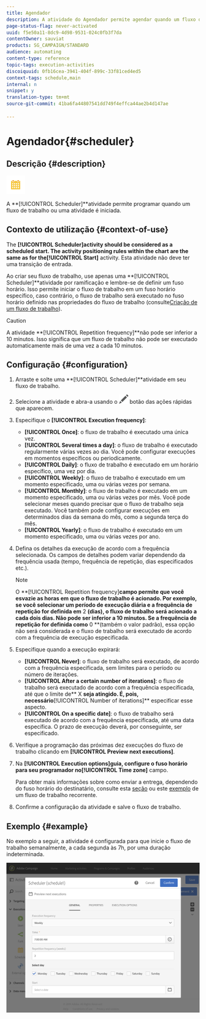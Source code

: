 ```yaml
---
title: Agendador
description: A atividade do Agendador permite agendar quando um fluxo de trabalho ou uma atividade é iniciada.
page-status-flag: never-activated
uuid: f5e50a11-8dc9-4d98-9531-024c0fb3f7da
contentOwner: sauviat
products: SG_CAMPAIGN/STANDARD
audience: automating
content-type: reference
topic-tags: execution-activities
discoiquuid: 0fb16cea-3941-404f-899c-33f81ced4ed5
context-tags: schedule,main
internal: n
snippet: y
translation-type: tm+mt
source-git-commit: 41ba6fa44807541dd749f4effca44ae2b4d147ae

---
```



# Agendador{#scheduler}

## Descrição {#description}

![](assets/scheduler.png)

A **[!UICONTROL Scheduler]**atividade permite programar quando um fluxo de trabalho ou uma atividade é iniciada.

## Contexto de utilização {#context-of-use}

The **[!UICONTROL Scheduler]**activity should be considered as a scheduled start. The activity positioning rules within the chart are the same as for the**[!UICONTROL Start]** activity. Esta atividade não deve ter uma transição de entrada.

Ao criar seu fluxo de trabalho, use apenas uma **[!UICONTROL Scheduler]**atividade por ramificação e lembre-se de definir um fuso horário. Isso permite iniciar o fluxo de trabalho em um fuso horário específico, caso contrário, o fluxo de trabalho será executado no fuso horário definido nas propriedades do fluxo de trabalho (consulte[Criação de um fluxo de trabalho](../../automating/using/building-a-workflow.md)).

>[!CAUTION]
>
>A atividade **[!UICONTROL Repetition frequency]**não pode ser inferior a 10 minutos. Isso significa que um fluxo de trabalho não pode ser executado automaticamente mais de uma vez a cada 10 minutos.

## Configuração {#configuration}

1. Arraste e solte uma **[!UICONTROL Scheduler]**atividade em seu fluxo de trabalho.
1. Selecione a atividade e abra-a usando o ![](assets/edit_darkgrey-24px.png) botão das ações rápidas que aparecem.
1. Especifique o **[!UICONTROL Execution frequency]**:

   * **[!UICONTROL Once]**: o fluxo de trabalho é executado uma única vez.
   * **[!UICONTROL Several times a day]**: o fluxo de trabalho é executado regularmente várias vezes ao dia. Você pode configurar execuções em momentos específicos ou periodicamente.
   * **[!UICONTROL Daily]**: o fluxo de trabalho é executado em um horário específico, uma vez por dia.
   * **[!UICONTROL Weekly]**: o fluxo de trabalho é executado em um momento especificado, uma ou várias vezes por semana.
   * **[!UICONTROL Monthly]**: o fluxo de trabalho é executado em um momento especificado, uma ou várias vezes por mês. Você pode selecionar meses quando precisar que o fluxo de trabalho seja executado. Você também pode configurar execuções em determinados dias da semana do mês, como a segunda terça do mês.
   * **[!UICONTROL Yearly]**: o fluxo de trabalho é executado em um momento especificado, uma ou várias vezes por ano.

1. Defina os detalhes da execução de acordo com a frequência selecionada. Os campos de detalhes podem variar dependendo da frequência usada (tempo, frequência de repetição, dias especificados etc.).

   >[!NOTE]
   >
   >O **[!UICONTROL Repetition frequency]**campo permite que você esvazie as horas em que o fluxo de trabalho é acionado. Por exemplo, se você selecionar um período de execução diária e a frequência de repetição for definida em** 2 **(dias), o fluxo de trabalho será acionado a cada dois dias. Não pode ser inferior a 10 minutos. Se a frequência de repetição for definida como** 0 **(também o valor padrão), essa opção não será considerada e o fluxo de trabalho será executado de acordo com a frequência de execução especificada.

1. Especifique quando a execução expirará:

   * **[!UICONTROL Never]**: o fluxo de trabalho será executado, de acordo com a frequência especificada, sem limites para o período ou número de iterações.
   * **[!UICONTROL After a certain number of iterations]**: o fluxo de trabalho será executado de acordo com a frequência especificada, até que o limite de** X **seja atingido. É, pois, necessário**[!UICONTROL Number of iterations]** especificar esse aspecto.
   * **[!UICONTROL On a specific date]**: o fluxo de trabalho será executado de acordo com a frequência especificada, até uma data específica. O prazo de execução deverá, por conseguinte, ser especificado.

1. Verifique a programação das próximas dez execuções do fluxo de trabalho clicando em **[!UICONTROL Preview next executions]**.

1. Na **[!UICONTROL Execution options]**guia, configure o fuso horário para seu programador no**[!UICONTROL Time zone]** campo.

   Para obter mais informações sobre como enviar a entrega, dependendo do fuso horário do destinatário, consulte esta [seção](../../sending/using/sending-messages-at-the-recipient-s-time-zone.md) ou este [exemplo](../../automating/using/push-notification-delivery.md#sending-a-recurring-push-notification-with-a-workflow) de um fluxo de trabalho recorrente.

1. Confirme a configuração da atividade e salve o fluxo de trabalho.

## Exemplo {#example}

No exemplo a seguir, a atividade é configurada para que inicie o fluxo de trabalho semanalmente, a cada segunda às 7h, por uma duração indeterminada.

![](assets/wkf_scheduler_example.png)

